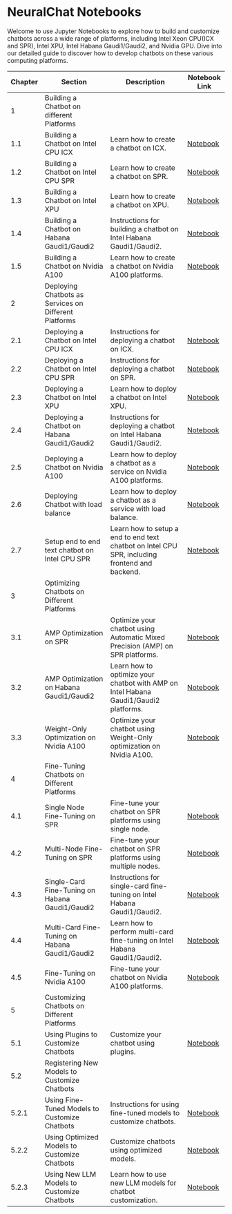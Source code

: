 NeuralChat Notebooks
===========================

Welcome to use Jupyter Notebooks to explore how to build and customize chatbots across a wide range of platforms, including Intel Xeon CPU(ICX and SPR), Intel XPU, Intel Habana Gaudi1/Gaudi2, and Nvidia GPU. Dive into our detailed guide to discover how to develop chatbots on these various computing platforms.

| Chapter | Section                                       | Description                                                | Notebook Link                                           |
| ------- | --------------------------------------------- | ---------------------------------------------------------- | ------------------------------------------------------- |
| 1       | Building a Chatbot on different Platforms   |                                                            |                                                         |
| 1.1     | Building a Chatbot on Intel CPU ICX         | Learn how to create a chatbot on ICX.                      | [Notebook](./notebooks/build_chatbot_on_icx.ipynb) |
| 1.2     | Building a Chatbot on Intel CPU SPR         | Learn how to create a chatbot on SPR.                      | [Notebook](./notebooks/build_chatbot_on_spr.ipynb) |
| 1.3     | Building a Chatbot on Intel XPU             | Learn how to create a chatbot on XPU.                      | [Notebook](./notebooks/build_chatbot_on_xpu.ipynb) |
| 1.4     | Building a Chatbot on Habana Gaudi1/Gaudi2  | Instructions for building a chatbot on Intel Habana Gaudi1/Gaudi2. | [Notebook](./notebooks/build_chatbot_on_habana_gaudi.ipynb) |
| 1.5     | Building a Chatbot on Nvidia A100           | Learn how to create a chatbot on Nvidia A100 platforms.   | [Notebook](./notebooks/build_chatbot_on_nv_a100.ipynb)   |
| 2       | Deploying Chatbots as Services on Different Platforms |                                                  |                                                         |
| 2.1     | Deploying a Chatbot on Intel CPU ICX        | Instructions for deploying a chatbot on ICX.               | [Notebook](./notebooks/deploy_chatbot_on_icx.ipynb) |
| 2.2     | Deploying a Chatbot on Intel CPU SPR        | Instructions for deploying a chatbot on SPR.               | [Notebook](./notebooks/deploy_chatbot_on_spr.ipynb) |
| 2.3     | Deploying a Chatbot on Intel XPU            | Learn how to deploy a chatbot on Intel XPU.                | [Notebook](./notebooks/deploy_chatbot_on_xpu.ipynb) |
| 2.4     | Deploying a Chatbot on Habana Gaudi1/Gaudi2 | Instructions for deploying a chatbot on Intel Habana Gaudi1/Gaudi2. | [Notebook](./notebooks/deploy_chatbot_on_habana_gaudi.ipynb) |
| 2.5     | Deploying a Chatbot on Nvidia A100          | Learn how to deploy a chatbot as a service on Nvidia A100 platforms. | [Notebook](./notebooks/deploy_chatbot_on_nv_a100.ipynb) |
| 2.6     | Deploying Chatbot with load balance         | Learn how to deploy a chatbot as a service with load balance. | [Notebook](./notebooks/chatbot_with_load_balance.ipynb) |
| 2.7     | Setup end to end text chatbot on Intel CPU SPR  | Learn how to setup a end to end text chatbot on Intel CPU SPR, including frontend and backend. | [Notebook](./notebooks/setup_text_chatbot_service_on_spr.ipynb) |
| 3       | Optimizing Chatbots on Different Platforms  |                                                            |                                                         |
| 3.1     | AMP Optimization on SPR                     | Optimize your chatbot using Automatic Mixed Precision (AMP) on SPR platforms. | [Notebook](./notebooks/amp_optimization_on_spr.ipynb) |
| 3.2     | AMP Optimization on Habana Gaudi1/Gaudi2    | Learn how to optimize your chatbot with AMP on Intel Habana Gaudi1/Gaudi2 platforms. | [Notebook](./notebooks/amp_optimization_on_habana_gaudi.ipynb) |
| 3.3     | Weight-Only Optimization on Nvidia A100     | Optimize your chatbot using Weight-Only optimization on Nvidia A100. | [Notebook](./notebooks/weight_only_optimization_on_nv_a100.ipynb) |
| 4       | Fine-Tuning Chatbots on Different Platforms |                                                            |                                                         |
| 4.1     | Single Node Fine-Tuning on SPR               | Fine-tune your chatbot on SPR platforms using single node. | [Notebook](./notebooks/single_node_finetuning_on_spr.ipynb) |
| 4.2     | Multi-Node Fine-Tuning on SPR                | Fine-tune your chatbot on SPR platforms using multiple nodes. | [Notebook](./notebooks/multi_node_finetuning_on_spr.ipynb) |
| 4.3     | Single-Card Fine-Tuning on Habana Gaudi1/Gaudi2 | Instructions for single-card fine-tuning on Intel Habana Gaudi1/Gaudi2. | [Notebook](./notebooks/single_card_finetuning_on_habana_gaudi.ipynb) |
| 4.4     | Multi-Card Fine-Tuning on Habana Gaudi1/Gaudi2 | Learn how to perform multi-card fine-tuning on Intel Habana Gaudi1/Gaudi2. | [Notebook](./notebooks/multi_card_finetuning_on_habana_gaudi.ipynb) |
| 4.5     | Fine-Tuning on Nvidia A100                  | Fine-tune your chatbot on Nvidia A100 platforms.          | [Notebook](./notebooks/finetuning_on_nv_a100.ipynb) |
| 5       | Customizing Chatbots on Different Platforms |                                                            |                                                         |
| 5.1     | Using Plugins to Customize Chatbots         | Customize your chatbot using plugins.                      | [Notebook](./notebooks/customize_chatbot_with_plugins.ipynb) |
| 5.2     | Registering New Models to Customize Chatbots |                                                            |                                                         |
| 5.2.1   | Using Fine-Tuned Models to Customize Chatbots | Instructions for using fine-tuned models to customize chatbots. | [Notebook](./notebooks/customize_chatbot_with_finetuned_models.ipynb) |
| 5.2.2   | Using Optimized Models to Customize Chatbots | Customize chatbots using optimized models.                | [Notebook](./notebooks/customize_chatbot_with_optimized_models.ipynb) |
| 5.2.3   | Using New LLM Models to Customize Chatbots  | Learn how to use new LLM models for chatbot customization. | [Notebook](./notebooks/customize_chatbot_with_new_llm_models.ipynb) |

